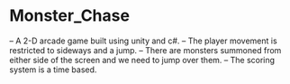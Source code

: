 # Monster_Chase
–	A 2-D arcade game built using unity and c#.
–	The player movement is restricted to sideways and a jump.
–	There are monsters summoned from either side of the screen and we need to jump over them. 
–	The scoring system is a time based.
